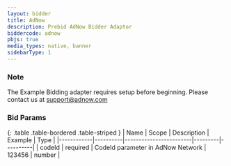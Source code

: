 ```yaml
---
layout: bidder
title: AdNow
description: Prebid AdNow Bidder Adaptor
biddercode: adnow
pbjs: true
media_types: native, banner
sidebarType: 1
---
```


### Note

The Example Bidding adapter requires setup before beginning. Please contact us at <support@adnow.com>

### Bid Params

{: .table .table-bordered .table-striped }
| Name       | Scope    | Description            | Example | Type     |
|------------|----------|------------------------|---------|----------|
| codeId | required | CodeId parameter in AdNow Network | 123456 | number |

